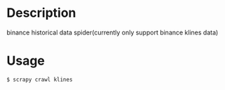 # Description 
binance historical data spider(currently only support binance klines data)

# Usage

```
$ scrapy crawl klines
```
